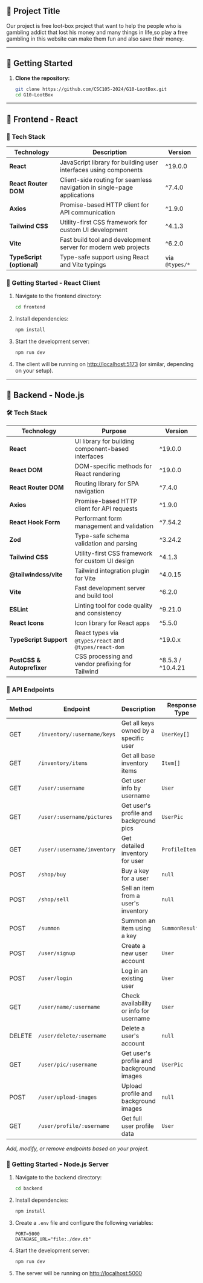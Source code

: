 ## :pushpin: Project Title

Our project is free loot-box project that want to help the people who is gambling addict that lost his money and many things in life,so play a free gambling in this website can make them fun and also save their money.

---

## :rocket: Getting Started

1. **Clone the repository:**
   ```bash
   git clone https://github.com/CSC105-2024/G10-LootBox.git
   cd G10-LootBox
   ```

---

## :hammer: Frontend - React

### :wrench: Tech Stack

| Technology                | Description                                                             | Version        |
| ------------------------- | ----------------------------------------------------------------------- | -------------- |
| **React**                 | JavaScript library for building user interfaces using components        | ^19.0.0        |
| **React Router DOM**      | Client-side routing for seamless navigation in single-page applications | ^7.4.0         |
| **Axios**                 | Promise-based HTTP client for API communication                         | ^1.9.0         |
| **Tailwind CSS**          | Utility-first CSS framework for custom UI development                   | ^4.1.3         |
| **Vite**                  | Fast build tool and development server for modern web projects          | ^6.2.0         |
| **TypeScript (optional)** | Type-safe support using React and Vite typings                          | via `@types/*` |


### :rocket: Getting Started - React Client

1. Navigate to the frontend directory:
   ```bash
   cd frontend
   ```

2. Install dependencies:
   ```bash
   npm install
   ```

3. Start the development server:
   ```bash
   npm run dev
   ```

4. The client will be running on [http://localhost:5173](http://localhost:5173) (or similar, depending on your setup).

---

## :wrench: Backend - Node.js

### :hammer_and_wrench: Tech Stack

| Technology                 | Purpose                                               | Version           |
| -------------------------- | ----------------------------------------------------- | ----------------- |
| **React**                  | UI library for building component-based interfaces    | ^19.0.0           |
| **React DOM**              | DOM-specific methods for React rendering              | ^19.0.0           |
| **React Router DOM**       | Routing library for SPA navigation                    | ^7.4.0            |
| **Axios**                  | Promise-based HTTP client for API requests            | ^1.9.0            |
| **React Hook Form**        | Performant form management and validation             | ^7.54.2           |
| **Zod**                    | Type-safe schema validation and parsing               | ^3.24.2           |
| **Tailwind CSS**           | Utility-first CSS framework for custom UI design      | ^4.1.3            |
| **@tailwindcss/vite**      | Tailwind integration plugin for Vite                  | ^4.0.15           |
| **Vite**                   | Fast development server and build tool                | ^6.2.0            |
| **ESLint**                 | Linting tool for code quality and consistency         | ^9.21.0           |
| **React Icons**            | Icon library for React apps                           | ^5.5.0            |
| **TypeScript Support**     | React types via `@types/react` and `@types/react-dom` | ^19.0.x           |
| **PostCSS & Autoprefixer** | CSS processing and vendor prefixing for Tailwind      | ^8.5.3 / ^10.4.21 |


### :electric_plug: API Endpoints

| Method | Endpoint                       | Description                              | Response Type     |
|--------|--------------------------------|------------------------------------------|-------------------|
| GET    | `/inventory/:username/keys`    | Get all keys owned by a specific user    | `UserKey[]`       |
| GET    | `/inventory/items`             | Get all base inventory items             | `Item[]`          |
| GET    | `/user/:username`              | Get user info by username                | `User`            |
| GET    | `/user/:username/pictures`     | Get user's profile and background pics   | `UserPic`         |
| GET    | `/user/:username/inventory`    | Get detailed inventory for user          | `ProfileItem[]`   |
| POST   | `/shop/buy`                    | Buy a key for a user                     | `null`            |
| POST   | `/shop/sell`                   | Sell an item from a user's inventory     | `null`            |
| POST   | `/summon`                      | Summon an item using a key               | `SummonResult`    |
| POST   | `/user/signup`                 | Create a new user account                | `User`            |
| POST   | `/user/login`                  | Log in an existing user                  | `User`            |
| GET    | `/user/name/:username`         | Check availability or info for username  | `User`            |
| DELETE | `/user/delete/:username`       | Delete a user's account                  | `null`            |
| GET    | `/user/pic/:username`          | Get user's profile and background images | `UserPic`         |
| POST   | `/user/upload-images`          | Upload profile and background images     | `null`            |
| GET    | `/user/profile/:username`      | Get full user profile data               | `User`            |


_Add, modify, or remove endpoints based on your project._

### :rocket: Getting Started - Node.js Server

1. Navigate to the backend directory:
   ```bash
   cd backend
   ```

2. Install dependencies:
   ```bash
   npm install
   ```

3. Create a `.env` file and configure the following variables:
   ```
   PORT=5000
   DATABASE_URL="file:./dev.db"
   ```

4. Start the development server:
   ```bash
   npm run dev
   ```

5. The server will be running on [http://localhost:5000](http://localhost:5000)
